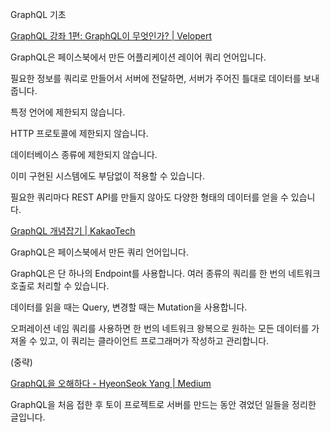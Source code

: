 GraphQL 기초

[GraphQL 강좌 1편: GraphQL이 무엇인가? | Velopert](https://velopert.com/2318)

GraphQL은 페이스북에서 만든 어플리케이션 레이어 쿼리 언어입니다.

필요한 정보를 쿼리로 만들어서 서버에 전달하면, 서버가 주어진 틀대로 데이터를 보내줍니다.

특정 언어에 제한되지 않습니다.

HTTP 프로토콜에 제한되지 않습니다.

데이터베이스 종류에 제한되지 않습니다.

이미 구현된 시스템에도 부담없이 적용할 수 있습니다.

필요한 쿼리마다 REST API를 만들지 않아도 다양한 형태의 데이터를 얻을 수 있습니다.

[GraphQL 개념잡기 | KakaoTech](https://tech.kakao.com/2019/08/01/graphql-basic/)

GraphQL은 페이스북에서 만든 쿼리 언어입니다.

GraphQL은 단 하나의 Endpoint를 사용합니다. 여러 종류의 쿼리를 한 번의 네트워크 호출로 처리할 수 있습니다.

데이터를 읽을 때는 Query, 변경할 때는 Mutation을 사용합니다.

오퍼레이션 네임 쿼리를 사용하면 한 번의 네트워크 왕복으로 원하는 모든 데이터를 가져올 수 있고, 이 쿼리는 클라이언트 프로그래머가 작성하고 관리합니다.

(중략)

[GraphQL을 오해하다 - HyeonSeok Yang | Medium](https://medium.com/@FourwingsY/graphql%EC%9D%84-%EC%98%A4%ED%95%B4%ED%95%98%EB%8B%A4-3216f404134)

GraphQL을 처음 접한 후 토이 프로젝트로 서버를 만드는 동안 겪었던 일들을 정리한 글입니다.

